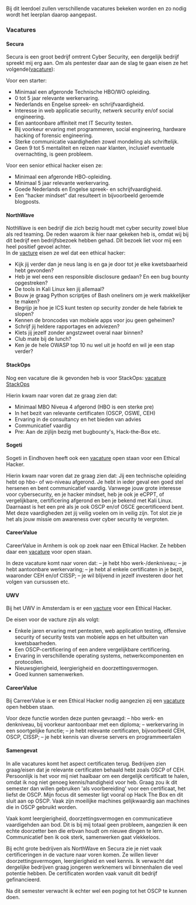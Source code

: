 Bij dit leerdoel zullen verschillende vacatures bekeken worden en zo nodig wordt het leerplan daarop aangepast.

### Vacatures

#### Secura
Secura is een groot bedrijf omtrent Cyber Security, een dergelijk bedrijf spreekt mij erg aan. Om als pentester daar aan de slag te gaan eisen ze het volgende([vacature](https://www.secura.com/nl/vacature-Ethical-Hacker)):

Voor een starter:

-  Minimaal een afgeronde Technische HBO/WO opleiding.
-  0 tot 5 jaar relevante werkervaring.
-  Nederlands en Engelse spreek- en schrijfvaardigheid.
-  Interesse in web applicatie security, netwerk security en/of social engineering.
-  Een aantoonbare affiniteit met IT Security testen.
-  Bij voorkeur ervaring met programmeren, social engineering, hardware hacking of forensic engineering.
-  Sterke communicatie vaardigheden zowel mondeling als schriftelijk.
-  Geen 9 tot 5 mentaliteit en reizen naar klanten, inclusief eventuele overnachting, is geen probleem.

Voor een senior ethical hacker eisen ze:
- Minimaal een afgeronde HBO-opleiding.
- Minimaal 5 jaar relevante werkervaring.
- Goede Nederlands en Engelse spreek- en schrijfvaardigheid.
- Een “hacker mindset” dat resulteert in bijvoorbeeld geroemde blogposts.

#### NorthWave
NothWave is een bedrijf die zich bezig houdt met cyber security zowel blue als red teaming. De reden waarom ik hier naar gekeken heb is, omdat wij bij dit bedrijf een bedrijfsbezoek hebben gehad.
Dit bezoek liet voor mij een heel positief gevoel achter. <br/>
In de [vacture](https://northwave-security.com/jobs/ethical_hacker/) eisen ze wel dat een ethical hacker:
- Kijk jij verder dan je neus lang is en ga je door tot je elke kwetsbaarheid hebt gevonden?
- Heb je wel eens een responsible disclosure gedaan? En een bug bounty opgestreken?
- De tools in Kali Linux ken jij allemaal?
- Bouw je graag Python scriptjes of Bash oneliners om je werk makkelijker te maken?
- Begrijp je hoe je ICS kunt testen op security zonder de hele fabriek te slopen?
- Kennen de broncodes van mobiele apps voor jou geen geheimen?
- Schrijf jij heldere rapportages en adviezen?
- Klets jij jezelf zonder angstzweet overal naar binnen?
- Club mate bij de lunch?
- Ken je de hele OWASP top 10 nu wel uit je hoofd en wil je een stap verder?

#### StackOps 
Nog een vacature die ik gevonden heb is voor StackOps: [vacature StackOps](https://www.vacatures.nl/vacature/ethical-hacker:41927351/?utm_campaign=google_jobs_apply&utm_source=google_jobs_apply&utm_medium=organic)

Hierin kwam naar voren dat ze graag zien dat:
- Minimaal MBO Niveua 4 afgerond (HBO is een sterke pre)
- In het bezit van relevante certificaten (OSCP, OSWE, CEH)
- Ervaring in de consultancy en het bieden van advies
- Communicatief vaardig
- Pre: Aan de zijlijn bezig met bugbounty's, Hack-the-Box etc.

#### Sogeti
Sogeti in Eindhoven heeft ook een [vacature](https://banen.monsterboard.nl/ethical-hacker-eindhoven-nb-nl-sogeti-nederland-b-v/219893569?utm_campaign=google_jobs_apply&utm_source=google_jobs_apply&utm_medium=organic) open staan voor een Ethical Hacker.

Hierin kwam naar voren dat ze graag zien dat:
Jij een technische opleiding hebt op hbo- of wo-niveau afgerond. Je hebt in ieder geval een goed stel hersenen en bent communicatief vaardig. Vanwege jouw grote interesse voor cybersecurity, en je hacker mindset, heb je ook je eCPPT, of vergelijkbare, certificering afgerond en ben je bekend met Kali Linux. Daarnaast is het een pré als je ook OSCP en/of OSCE gecertificeerd bent. Met deze vaardigheden zet jij veilig voelen om in veilig zíjn. Tot slot zie je het als jouw missie om awareness over cyber security te vergroten.

#### CareerValue
CareerValue in Arnhem is ook op zoek naar een Ethical Hacker. Ze hebben daar een [vacature](https://www.werkzoeken.nl/8355_careervalue/vacatures/4274100_ethical-hacker-een-functie-met-veel-flexibiliteit-vrijheid/?utm_campaign=google_jobs_apply&utm_source=google_jobs_apply&utm_medium=organic) voor open staan.

In deze vacature komt naar voren dat:
– je hebt hbo werk-/denkniveau;
– je hebt aantoonbare werkervaring;
– je hebt al enkele certificaten in je bezit, waaronder CEH en/of CISSP;
– je wil blijvend in jezelf investeren door het volgen van cursussen etc.

#### UWV
Bij het UWV in Amsterdam is er een [vacture](https://www.recruit.net/job/ethical-hackers-jobs/28555EFDFDD94911?utm_campaign=google_jobs_apply&utm_source=google_jobs_apply&utm_medium=organic) voor een Ethical Hacker.

De eisen voor de vacture zijn als volgt:

- Enkele jaren ervaring met pentesten, web application testing, offensive security of security tests van mobiele apps en het uitbuiten van kwetsbaarheden.
- Een OSCP-certificering of een andere vergelijkbare certificering.
- Ervaring in verschillende operating systems, netwerkcomponenten en protocollen.
- Nieuwsgierigheid, leergierigheid en doorzettingsvermogen.
- Goed kunnen samenwerken.

#### CareerValue
Bij CarreerValue is er een Ethical Hacker nodig aangezien zij een [vacature](https://www.careervalue.nl/vacatures/netwerken-en-systemen/veenendaal-ethical-hacker-pentester-gezocht/?utm_campaign=google_jobs_apply&utm_source=google_jobs_apply&utm_medium=organic) open hebben staan.

Voor deze functie worden deze punten gevraagd:
– hbo werk- en denkniveau, bij voorkeur aantoonbaar met een diploma;
– werkervaring in een soortgelijke functie;
– je hebt relevante certificaten, bijvoorbeeld CEH, OSCP, CISSP;
– je hebt kennis van diverse servers en programmeertalen

#### Samengevat
In alle vacatures komt het aspect certificaten terug. Bedrijven zien graag/eisen dat je relevante certificaten behaald hebt zoals OSCP of CEH. Persoonlijk is het voor mij
niet haalbaar om een dergelijk certificatt te halen, omdat ik nog niet genoeg kennis/handigheid voor heb. Graag zou ik dit semester dan willen gebruiken 'als voorbereiding' voor een certificaat, het liefst de OSCP. Mijn focus dit semester ligt vooral op Hack The Box en dit sluit aan op OSCP. Vaak zijn moeilijke machines gelijkwaardig aan machines die in OSCP gebruikt worden. <br>

Vaak komt leergierigheid, doorzettingsvermogen en communicatieve vaardigehden aan bod. Dit is bij mij totaal geen probleem, aangezien ik een echte doorzetter ben die erbvan houdt om nieuwe dingen te lern. Communicatief ben ik ook sterk, samenwerken gaat vlekkeloos.

Bij echt grote bedrijven als NorthWave en Secura zie je niet vaak certificeringen in de vacture naar voren komen. Ze willen liever doorzettingsvermogen,
leergierigheid en veel kennis. Ik verwacht dat dergelijke bedrijven graag jongeren werknemers wil binnenhalen die veel potentie hebben. De certificaten worden vaak vanuit dit bedrijf gefinancieerd.

Na dit semester verwacht ik echter wel een poging tot het OSCP te kunnen doen.
